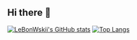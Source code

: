 ## Hi there 👋

<!--
**LeBonWskii/LeBonWskii** is a ✨ _special_ ✨ repository because its `README.md` (this file) appears on your GitHub profile.

Here are some ideas to get you started:

- 🔭 I’m currently working on ...
- 🌱 I’m currently learning ...
- 👯 I’m looking to collaborate on ...
- 🤔 I’m looking for help with ...
- 💬 Ask me about ...
- 📫 How to reach me: ...
- 😄 Pronouns: ...
- ⚡ Fun fact: ...
-->


[![LeBonWskii's GitHub stats](https://github-readme-stats.vercel.app/api?username=LeBonWskii&count_private=true&show_icons=true&theme=github_dark)](https://github.com/LeBonWskii/github-readme-stats)
[![Top Langs](https://github-readme-stats.vercel.app/api/top-langs/?username=LeBonWskii&layout=compact&theme=github_dark)](https://github.com/LeBonWskii/github-readme-stats)
